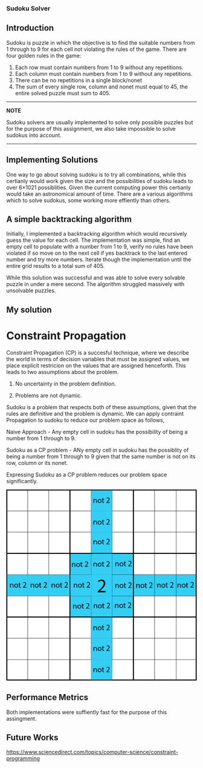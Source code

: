 ### Sudoku Solver

## Introduction 
Sudoku is puzzle in which the objective is to find the suitable numbers from 1 through to 9 for each cell not violating the rules of the game. There are four golden rules in the game: 

1. Each row must contain numbers from 1 to 9 without any repetitions. 
2. Each column must contain numbers from 1 to 9 without any repetitions.
3. There can be no repetitions in a single block/nonet
4. The sum of every single row, column and nonet must equal to 45, the entire solved puzzle must sum to 405.

---
**NOTE**

Sudoku solvers are usually implemented to solve only possible puzzles but for the purpose of this assignment, we also take impossible to solve sudokus into account. 

--- 

## Implementing Solutions
One way to go about solving sudoku is to try all combinations, while this certianly would work given the size and the possibilities of sudoku leads to over 6×1021 possiblities. Given the current computing power this certianly would take an astronomical amount of time. There are a various algorithms which to solve sudokus, some working more effiently than others. 

## A simple backtracking algorithm 
Initially, I implemented a backtracking algorithm which would recursively guess the value for each cell. The implementation was simple, find an empty cell to populate with a number from 1 to 9, verify no rules have been violated if so move on to the next cell if yes backtrack to the last entered number and try more numbers. Iterate though the implementation until the entire grid results to a total sum of 405. 

While this solution was successful and was able to solve every solvable puzzle in under a mere second. The algorithm struggled massively with unsolvable puzzles. 



## My solution 

# Constraint Propagation

Constraint Propagation (CP) is a succesful technique, where we describe the world in terms of decision variables that must be assigned values, we place explicit restricion on the values that are assigned henceforth. This leads to two assumptions about the problem. 

1. No uncertainty in the problem definition. 

2. Problems are not dynamic. 

Sudoku is a problem that respects both of these assumptions, given that the rules are definitive and the problem is dynamic. We can apply contraint Propagation to sudoku to reduce our problem space as follows, 

Naive Approach - Any empty cell in sudoku has the possibility of being a number from 1 through to 9. 

Sudoku as a CP problem - ANy empty cell in sudoku has the possiblity of being a number from 1 through to 9 given that the same number is not on its row, column or its nonet.

Expressing Sudoku as a CP problem reduces our problem space significantly. 


![image info](Constraint.png)


## Performance Metrics 

Both implementations were suffiently fast for the purpose of this assingment. 



## Future Works 




https://www.sciencedirect.com/topics/computer-science/constraint-programming
